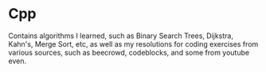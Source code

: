 # Cpp

Contains algorithms I learned, such as Binary Search Trees, Dijkstra, Kahn's, Merge Sort, etc, 
as well as my resolutions for coding exercises from various sources, such as beecrowd, codeblocks, 
and some from youtube even.
